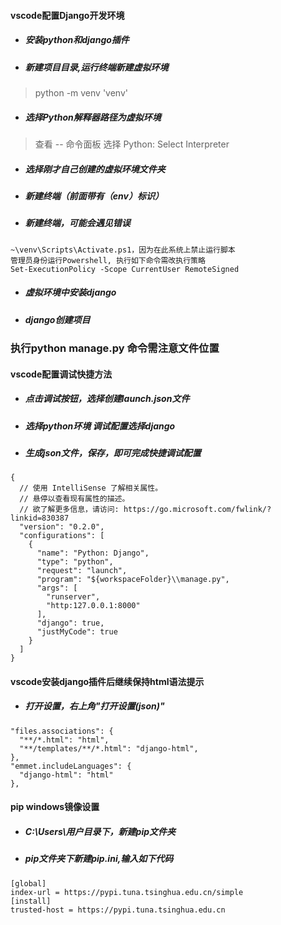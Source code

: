 #### vscode配置Django开发环境
- ##### 安装python和django插件
- ##### 新建项目目录,运行终端新建虚拟环境
> python -m venv 'venv'
- ##### 选择Python解释器路径为虚拟环境
> 查看 -- 命令面板 选择 Python: Select Interpreter
- ##### 选择刚才自己创建的虚拟环境文件夹
- ##### 新建终端（前面带有（env）标识）
- ##### 新建终端，可能会遇见错误
```
~\venv\Scripts\Activate.ps1，因为在此系统上禁止运行脚本
管理员身份运行Powershell, 执行如下命令需改执行策略
Set-ExecutionPolicy -Scope CurrentUser RemoteSigned
```
- ##### 虚拟环境中安装django
- ##### django创建项目
### 执行python manage.py 命令需注意文件位置

#### vscode配置调试快捷方法
- ##### 点击调试按钮，选择创建launch.json文件
- ##### 选择python环境 调试配置选择django
- ##### 生成json文件，保存，即可完成快捷调试配置
```
{
  // 使用 IntelliSense 了解相关属性。 
  // 悬停以查看现有属性的描述。
  // 欲了解更多信息，请访问: https://go.microsoft.com/fwlink/?linkid=830387
  "version": "0.2.0",
  "configurations": [
    {
      "name": "Python: Django",
      "type": "python",
      "request": "launch",
      "program": "${workspaceFolder}\\manage.py",
      "args": [
        "runserver",
        "http:127.0.0.1:8000"
      ],
      "django": true,
      "justMyCode": true
    }
  ]
}
```

#### vscode安装django插件后继续保持html语法提示
- ##### 打开设置，右上角"打开设置(json)"
```
"files.associations": {
  "**/*.html": "html",
  "**/templates/**/*.html": "django-html",
},
"emmet.includeLanguages": {
  "django-html": "html"
},
```

#### pip windows镜像设置
- ##### C:\Users\用户目录下，新建pip文件夹
- ##### pip文件夹下新建pip.ini,输入如下代码
```
[global]
index-url = https://pypi.tuna.tsinghua.edu.cn/simple
[install]
trusted-host = https://pypi.tuna.tsinghua.edu.cn
```